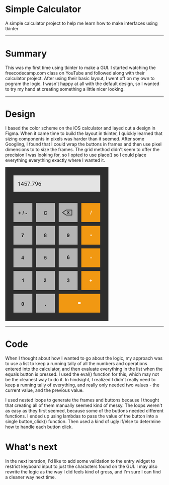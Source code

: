 # Simple Calculator

A simple calculator project to help me learn how to make interfaces using tkinter

---

# Summary

This was my first time using tkinter to make a GUI. I started watching the freecodecamp.com class on YouTube and followed along with their calculator project. After using their basic layout, I went off on my own to pogram the logic. I wasn't happy at all with the default design, so I wanted to try my hand at creating something a little nicer looking. 

---

# Design

I based the color scheme on the iOS calculator and layed out a design in Figma. When it came time to build the layout in tkinter, I quickly learned that sizing components in pixels was harder than it seemed. After some Googling, I found that I could wrap the buttons in frames and then use pixel dimensions to to size the frames. The grid method didn't seem to offer the precision I was looking for, so I opted to use place() so I could place everything everything exactly where I wanted it. 

![image of the calculator design made in Figma](/calculator_mockup.png) 

---

# Code

When I thought about how I wanted to go about the logic, my approach was to use a list to keep a running tally of all the numbers and operations entered into the calculator, and then evaluate everything in the list when the equals button is pressed. I used the eval() function for this, which may not be the cleanest way to do it. In hindsight, I realized I didn't really need to keep a running tally of everything, and really only needed two values - the current value, and the previous value. 

I used nested loops to generate the frames and buttons because I thought that creating all of them manually seemed kind of messy. The loops weren't as easy as they first seemed, because some of the buttons needed different functions. I ended up using lambdas to pass the value of the button into a single button_click() function. Then used a kind of ugly if/else to determine how to handle each button click. 


# What's next

In the next iteration, I'd like to add some validation to the entry widget to restrict keyboard input to just the characters found on the GUI. I may also rewrite the logic as the way I did feels kind of gross, and I'm sure I can find a cleaner way next time. 


